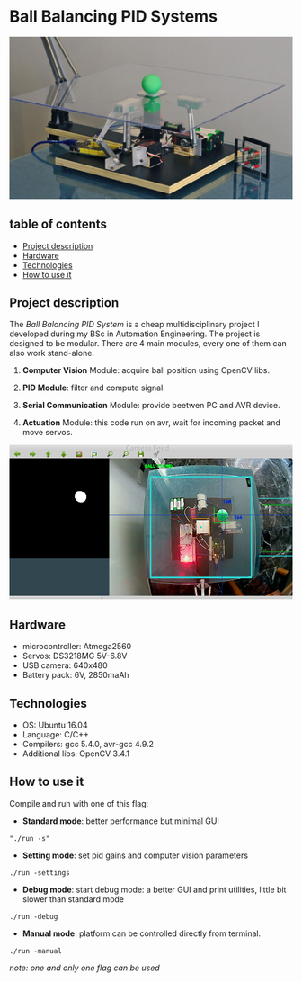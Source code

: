 # Ball Balancing PID Systems
![picture](img/platform.jpg)

## table of contents
* [Project description](#project-description)
* [Hardware](#hardware)
* [Technologies](#technologies)
* [How to use it](#how-to-use-it)

## Project description
The _Ball Balancing PID System_ is a cheap multidisciplinary project I developed during my BSc in Automation Engineering.
The project is designed to be modular. There are 4 main modules, every one of them can also work stand-alone.

1. **Computer Vision** Module: acquire ball position using OpenCV libs.

2. **PID Module**: filter and compute signal.

3. **Serial Communication** Module: provide beetwen PC and AVR device.

4. **Actuation** Module: this code run on avr, wait for incoming packet and move servos.

![picture](img/computer_vision_algorithm.png)

## Hardware
* microcontroller: Atmega2560
* Servos: DS3218MG 5V-6.8V
* USB camera: 640x480
* Battery pack: 6V, 2850maAh

## Technologies
* OS: Ubuntu 16.04
* Language: C/C++
* Compilers: gcc 5.4.0, avr-gcc 4.9.2
* Additional libs: OpenCV 3.4.1


## How to use it
Compile and run with one of this flag:

- **Standard mode**: better performance but minimal GUI  
```
"./run -s"
```

- **Setting mode**: set pid gains and computer vision parameters 	
```
./run -settings
```

- **Debug mode**: start debug mode: a better GUI and print utilities, little bit slower than standard mode
```
./run -debug
```

- **Manual mode**: platform can be controlled directly from terminal.	
```
./run -manual
```

*note: one and only one flag can be used*
